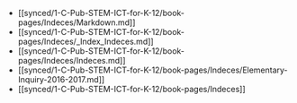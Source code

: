 - [[synced/1-C-Pub-STEM-ICT-for-K-12/book-pages/Indeces/Markdown.md]]
- [[synced/1-C-Pub-STEM-ICT-for-K-12/book-pages/Indeces/_Index_Indeces.md]]
- [[synced/1-C-Pub-STEM-ICT-for-K-12/book-pages/Indeces/Indeces.md]]
- [[synced/1-C-Pub-STEM-ICT-for-K-12/book-pages/Indeces/Elementary-Inquiry-2016-2017.md]]
- [[synced/1-C-Pub-STEM-ICT-for-K-12/book-pages/Indeces]]